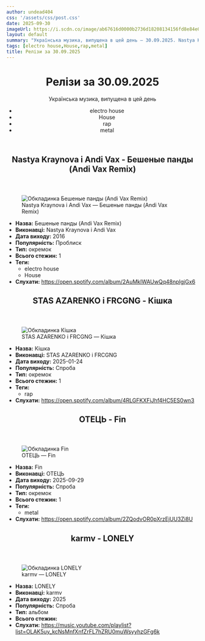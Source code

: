 ```yaml
---
author: undead404
css: '/assets/css/post.css'
date: 2025-09-30
imageUrl: https://i.scdn.co/image/ab67616d0000b2736d18208134156fd8e84e0504
layout: default
summary: "Українська музика, випущена в цей день – 30.09.2025. Nastya Kraynova, Andi Vax, STAS AZARENKO, FRCGNG і ОТЕЦЬ"
tags: [electro house,House,rap,metal]
title: Релізи за 30.09.2025
---
```


<main class="main-content">
  <header>
    <h1>Релізи за <time datetime="2025-09-30">30.09.2025</time></h1>
    <p class="summary">Українська музика, випущена в цей день</p>
      <ul class="tags">
          <li>electro house</li>
          <li>House</li>
          <li>rap</li>
          <li>metal</li>
      </ul>
  </header>
  <section class="releases">
    <article class="release">
      <header>
        <h2>
          Nastya Kraynova і Andi Vax - Бешеные панды (Andi Vax Remix)
        </h2>
      </header>
      <figure>
        <img src="https://i.scdn.co/image/ab67616d0000b2736d18208134156fd8e84e0504" alt="Обкладинка Бешеные панды (Andi Vax Remix)">
        <figcaption>Nastya Kraynova і Andi Vax — Бешеные панды (Andi Vax Remix)</figcaption>
      </figure>
      <ul>
        <li><strong>Назва:</strong> Бешеные панды (Andi Vax Remix)</li>
        <li><strong>Виконавці:</strong> Nastya Kraynova і Andi Vax</li>
        <li><strong>Дата виходу:</strong> 2016</li>
        <li><strong>Популярність:</strong> Проблиск</li>
        <li><strong>Тип:</strong> окремок</li>
        <li><strong>Всього стежин:</strong> 1</li>
            <li><strong>Теги:</strong>
            <ul class="tags">
                <li class="tag">electro house</li>
                <li class="tag">House</li>
            </ul>
            </li>
        <li><strong>Слухати:</strong> <a href="https://open.spotify.com/album/2AuMklWAUwQq48npIgjGx6" target="_blank">https:&#x2F;&#x2F;open.spotify.com&#x2F;album&#x2F;2AuMklWAUwQq48npIgjGx6</a></li>
      </ul>
    </article>
    <article class="release">
      <header>
        <h2>
          STAS AZARENKO і FRCGNG - Кішка
        </h2>
      </header>
      <figure>
        <img src="https://i.scdn.co/image/ab67616d0000b273e91109ed0e7f36b472cb9055" alt="Обкладинка Кішка">
        <figcaption>STAS AZARENKO і FRCGNG — Кішка</figcaption>
      </figure>
      <ul>
        <li><strong>Назва:</strong> Кішка</li>
        <li><strong>Виконавці:</strong> STAS AZARENKO і FRCGNG</li>
        <li><strong>Дата виходу:</strong> 2025-01-24</li>
        <li><strong>Популярність:</strong> Спроба</li>
        <li><strong>Тип:</strong> окремок</li>
        <li><strong>Всього стежин:</strong> 1</li>
            <li><strong>Теги:</strong>
            <ul class="tags">
                <li class="tag">rap</li>
            </ul>
            </li>
        <li><strong>Слухати:</strong> <a href="https://open.spotify.com/album/4RLGFKXFiJhf4HC5ES0wn3" target="_blank">https:&#x2F;&#x2F;open.spotify.com&#x2F;album&#x2F;4RLGFKXFiJhf4HC5ES0wn3</a></li>
      </ul>
    </article>
    <article class="release">
      <header>
        <h2>
          ОТЕЦЬ - Fin
        </h2>
      </header>
      <figure>
        <img src="https://i.scdn.co/image/ab67616d0000b2730f1fc86478b112e9d818977a" alt="Обкладинка Fin">
        <figcaption>ОТЕЦЬ — Fin</figcaption>
      </figure>
      <ul>
        <li><strong>Назва:</strong> Fin</li>
        <li><strong>Виконавці:</strong> ОТЕЦЬ</li>
        <li><strong>Дата виходу:</strong> 2025-09-29</li>
        <li><strong>Популярність:</strong> Спроба</li>
        <li><strong>Тип:</strong> окремок</li>
        <li><strong>Всього стежин:</strong> 1</li>
            <li><strong>Теги:</strong>
            <ul class="tags">
                <li class="tag">metal</li>
            </ul>
            </li>
        <li><strong>Слухати:</strong> <a href="https://open.spotify.com/album/2ZQodvOR0pXrzEjUU3Zi8U" target="_blank">https:&#x2F;&#x2F;open.spotify.com&#x2F;album&#x2F;2ZQodvOR0pXrzEjUU3Zi8U</a></li>
      </ul>
    </article>
    <article class="release">
      <header>
        <h2>
          karmv - LONELY
        </h2>
      </header>
      <figure>
        <img src="https://lh3.googleusercontent.com/5u9TprLylf724Xiju9L10UgWrYiSeNltSD3wafMpa8ZFcoGcWEfE-7WLbOeoruRQEVyD14LK9JLJSNA=w544-h544-l90-rj" alt="Обкладинка LONELY">
        <figcaption>karmv — LONELY</figcaption>
      </figure>
      <ul>
        <li><strong>Назва:</strong> LONELY</li>
        <li><strong>Виконавці:</strong> karmv</li>
        <li><strong>Дата виходу:</strong> 2025</li>
        <li><strong>Популярність:</strong> Спроба</li>
        <li><strong>Тип:</strong> альбом</li>
        <li><strong>Всього стежин:</strong> </li>
        <li><strong>Слухати:</strong> <a href="https://music.youtube.com/playlist?list=OLAK5uy_kcNsMnfXnfZrFL7hZRU0muWsyyhzGFg6k" target="_blank">https:&#x2F;&#x2F;music.youtube.com&#x2F;playlist?list&#x3D;OLAK5uy_kcNsMnfXnfZrFL7hZRU0muWsyyhzGFg6k</a></li>
      </ul>
    </article>
  </section>
</main>